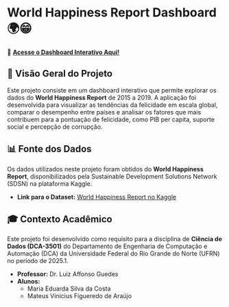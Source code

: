 # World Happiness Report Dashboard 🌍😁

🔗 **[Acesse o Dashboard Interativo Aqui!](https://dashboardfelicidademundial.streamlit.app/)**

## 📖 Visão Geral do Projeto

Este projeto consiste em um dashboard interativo que permite explorar os dados do **World Happiness Report** de 2015 a 2019. A aplicação foi desenvolvida para visualizar as tendências da felicidade em escala global, comparar o desempenho entre países e analisar os fatores que mais contribuem para a pontuação de felicidade, como PIB per capita, suporte social e percepção de corrupção.

## 📊 Fonte dos Dados

Os dados utilizados neste projeto foram obtidos do **World Happiness Report**, disponibilizados pela Sustainable Development Solutions Network (SDSN) na plataforma Kaggle.

* **Link para o Dataset:** [World Happiness Report no Kaggle](https://www.kaggle.com/datasets/unsdsn/world-happiness)

## 🎓 Contexto Acadêmico

Este projeto foi desenvolvido como requisito para a disciplina de **Ciência de Dados (DCA-3501)** do Departamento de Engenharia de Computação e Automação (DCA) da Universidade Federal do Rio Grande do Norte (UFRN) no período de 2025.1.

* **Professor:** Dr. Luiz Affonso Guedes
* **Alunos:**
    * Maria Eduarda Silva da Costa
    * Mateus Vinicius Figueredo de Araújo
